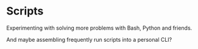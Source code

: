 # Scripts

Experimenting with solving more problems with Bash, Python and friends.

And maybe assembling frequently run scripts into a personal CLI?
